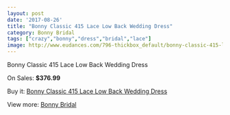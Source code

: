 ```yaml
---
layout: post
date: '2017-08-26'
title: "Bonny Classic 415 Lace Low Back Wedding Dress"
category: Bonny Bridal
tags: ["crazy","bonny","dress","bridal","lace"]
image: http://www.eudances.com/796-thickbox_default/bonny-classic-415-lace-low-back-wedding-dress.jpg
---
```

Bonny Classic 415 Lace Low Back Wedding Dress

On Sales: **$376.99**
<a href="https://www.eudances.com/en/bonny-bridal/267-bonny-classic-415-lace-low-back-wedding-dress.html"><amp-img layout="responsive" width="600" height="600" src="//www.eudances.com/796-thickbox_default/bonny-classic-415-lace-low-back-wedding-dress.jpg" alt="Bonny Classic 415 Lace Low Back Wedding Dress 0" /></a>
<a href="https://www.eudances.com/en/bonny-bridal/267-bonny-classic-415-lace-low-back-wedding-dress.html"><amp-img layout="responsive" width="600" height="600" src="//www.eudances.com/797-thickbox_default/bonny-classic-415-lace-low-back-wedding-dress.jpg" alt="Bonny Classic 415 Lace Low Back Wedding Dress 1" /></a>

Buy it: [Bonny Classic 415 Lace Low Back Wedding Dress](https://www.eudances.com/en/bonny-bridal/267-bonny-classic-415-lace-low-back-wedding-dress.html "Bonny Classic 415 Lace Low Back Wedding Dress")

View more: [Bonny Bridal](https://www.eudances.com/en/3-bonny-bridal "Bonny Bridal")